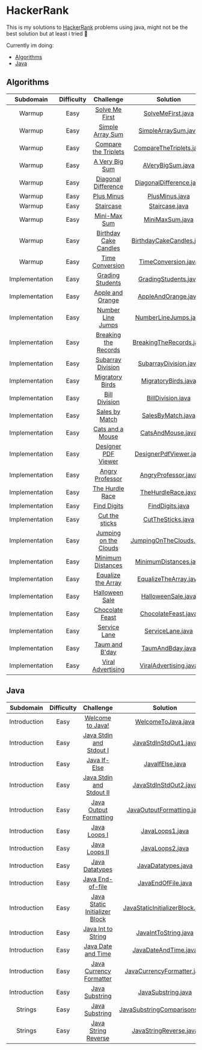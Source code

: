# HackerRank
This is my solutions to [HackerRank](https://www.hackerrank.com) problems using java, might not be the best solution but at least i tried :ghost:

Currently im doing:
* [Algorithms](#algorithms)
* [Java](#java)

## Algorithms
| Subdomain | Difficulty | Challenge | Solution |
|:---------:|:----------:|:---------:|:--------:|
|Warmup|Easy|[Solve Me First](https://www.hackerrank.com/challenges/solve-me-first/problem)|[SolveMeFirst.java](algorithms/SolveMeFirst.java)|
|Warmup|Easy|[Simple Array Sum](https://www.hackerrank.com/challenges/simple-array-sum/problem)|[SimpleArraySum.java](algorithms/SimpleArraySum.java)|
|Warmup|Easy|[Compare the Triplets](https://www.hackerrank.com/challenges/compare-the-triplets/problem)|[CompareTheTriplets.java](algorithms/CompareTheTriplets.java)|
|Warmup|Easy|[A Very Big Sum](https://www.hackerrank.com/challenges/a-very-big-sum/problem)|[AVeryBigSum.java](algorithms/AVeryBigSum.java)|
|Warmup|Easy|[Diagonal Difference](https://www.hackerrank.com/challenges/diagonal-difference/problem)|[DiagonalDifference.java](algorithms/DiagonalDifference.java)|
|Warmup|Easy|[Plus Minus](https://www.hackerrank.com/challenges/plus-minus/problem)|[PlusMinus.java](algorithms/PlusMinus.java)|
|Warmup|Easy|[Staircase](https://www.hackerrank.com/challenges/staircase/problem)|[Staircase.java](algorithms/Staircase.java)|
|Warmup|Easy|[Mini-Max Sum](https://www.hackerrank.com/challenges/mini-max-sum/problem)|[MiniMaxSum.java](algorithms/MiniMaxSum.java)|
|Warmup|Easy|[Birthday Cake Candles](https://www.hackerrank.com/challenges/birthday-cake-candles/problem)|[BirthdayCakeCandles.java](algorithms/BirthdayCakeCandles.java)|
|Warmup|Easy|[Time Conversion](https://www.hackerrank.com/challenges/time-conversion/problem)|[TimeConversion.java](algorithms/TimeConversion.java)|
|Implementation|Easy|[Grading Students](https://www.hackerrank.com/challenges/grading/problem)|[GradingStudents.java](algorithms/GradingStudents.java)|
|Implementation|Easy|[Apple and Orange](https://www.hackerrank.com/challenges/apple-and-orange/problem)|[AppleAndOrange.java](algorithms/AppleAndOrange.java)|
|Implementation|Easy|[Number Line Jumps](https://www.hackerrank.com/challenges/kangaroo/problem)|[NumberLineJumps.java](algorithms/NumberLineJumps.java)|
|Implementation|Easy|[Breaking the Records](https://www.hackerrank.com/challenges/breaking-best-and-worst-records/problem)|[BreakingTheRecords.java](algorithms/BreakingTheRecords.java)|
|Implementation|Easy|[Subarray Division](https://www.hackerrank.com/challenges/the-birthday-bar/problem)|[SubarrayDivision.java](algorithms/SubArrayDivision.java)|
|Implementation|Easy|[Migratory Birds](https://www.hackerrank.com/challenges/migratory-birds/problem)|[MigratoryBirds.java](algorithms/MigratoryBirds.java)|
|Implementation|Easy|[Bill Division](https://www.hackerrank.com/challenges/bon-appetit/problem)|[BillDivision.java](algorithms/BillDivision.java)|
|Implementation|Easy|[Sales by Match](https://www.hackerrank.com/challenges/sock-merchant/problem)|[SalesByMatch.java](algorithms/SalesByMatch.java)|
|Implementation|Easy|[Cats and a Mouse](https://www.hackerrank.com/challenges/cats-and-a-mouse/problem)|[CatsAndMouse.java](algorithms/CatsAndMouse.java)|
|Implementation|Easy|[Designer PDF Viewer](https://www.hackerrank.com/challenges/designer-pdf-viewer/problem)|[DesignerPdfViewer.java](algorithms/DesignerPdfViewer.java)|
|Implementation|Easy|[Angry Professor](https://www.hackerrank.com/challenges/angry-professor/problem)|[AngryProfessor.java](algorithms/AngryProfessor.java)|
|Implementation|Easy|[The Hurdle Race](https://www.hackerrank.com/challenges/the-hurdle-race/problem)|[TheHurdleRace.java](algorithms/TheHurdleRace.java)|
|Implementation|Easy|[Find Digits](https://www.hackerrank.com/challenges/find-digits/problem)|[FindDigits.java](algorithms/FindDigits.java)|
|Implementation|Easy|[Cut the sticks](https://www.hackerrank.com/challenges/cut-the-sticks/problem)|[CutTheSticks.java](algorithms/CutTheSticks.java)|
|Implementation|Easy|[Jumping on the Clouds](https://www.hackerrank.com/challenges/jumping-on-the-clouds/problem)|[JumpingOnTheClouds.java](algorithms/JumpingOnTheClouds.java)|
|Implementation|Easy|[Minimum Distances](https://www.hackerrank.com/challenges/minimum-distances/problem)|[MinimumDistances.java](algorithms/MinimumDistances.java)|
|Implementation|Easy|[Equalize the Array](https://www.hackerrank.com/challenges/equality-in-a-array/problem)|[EqualizeTheArray.java](algorithms/EqualizeTheArray.java)|
|Implementation|Easy|[Halloween Sale](https://www.hackerrank.com/challenges/halloween-sale/problem)|[HalloweenSale.java](algorithms/HallowenSale.java)|
|Implementation|Easy|[Chocolate Feast](https://www.hackerrank.com/challenges/chocolate-feast/problem)|[ChocolateFeast.java](algorithms/ChocolateFeast.java)|
|Implementation|Easy|[Service Lane](https://www.hackerrank.com/challenges/service-lane/problem)|[ServiceLane.java](algorithms/ServiceLane.java)|
|Implementation|Easy|[Taum and B'day](https://www.hackerrank.com/challenges/taum-and-bday/problem)|[TaumAndBday.java](algorithms/TaumAndBday.java)|
|Implementation|Easy|[Viral Advertising](https://www.hackerrank.com/challenges/strange-advertising/problem)|[ViralAdvertising.java](algorithms/ViralAdvertising.java)|



## Java
| Subdomain | Difficulty | Challenge | Solution |
|:---------:|:----------:|:---------:|:--------:|
|Introduction|Easy|[Welcome to Java!](https://www.hackerrank.com/challenges/welcome-to-java/problem)|[WelcomeToJava.java](java/WelcomeToJava.java)|
|Introduction|Easy|[Java Stdin and Stdout I](https://www.hackerrank.com/challenges/java-stdin-and-stdout-1/problem)|[JavaStdInStdOut1.java](java/JavaStdInStdOut1.java)|
|Introduction|Easy|[Java If-Else](https://www.hackerrank.com/challenges/java-if-else/problem)|[JavaIfElse.java](java/JavaIfElse.java)|
|Introduction|Easy|[Java Stdin and Stdout II](https://www.hackerrank.com/challenges/java-stdin-stdout)|[JavaStdInStdOut2.java](java/JavaStdInStdOut2.java)|
|Introduction|Easy|[Java Output Formatting](https://www.hackerrank.com/challenges/java-output-formatting/problem)|[JavaOutputFormatting.java](java/JavaOutputFormatting.java)|
|Introduction|Easy|[Java Loops I](https://www.hackerrank.com/challenges/java-loops-i/problem)|[JavaLoops1.java](java/JavaLoops1.java)|
|Introduction|Easy|[Java Loops II](https://www.hackerrank.com/challenges/java-loops/problem)|[JavaLoops2.java](java/JavaLoops2.java)|
|Introduction|Easy|[Java Datatypes](https://www.hackerrank.com/challenges/java-datatypes/problem)|[JavaDatatypes.java](java/JavaDatatypes.java)|
|Introduction|Easy|[Java End-of-file](https://www.hackerrank.com/challenges/java-end-of-file/problem)|[JavaEndOfFile.java](java/JavaEndOfFile.java)|
|Introduction|Easy|[Java Static Initializer Block](https://www.hackerrank.com/challenges/java-static-initializer-block/problem)|[JavaStaticInitializerBlock.java](java/JavaStaticInitializerBlock.java)|
|Introduction|Easy|[Java Int to String](https://www.hackerrank.com/challenges/java-int-to-string/problem)|[JavaIntToString.java](java/JavaIntToString.java)|
|Introduction|Easy|[Java Date and Time](https://www.hackerrank.com/challenges/java-date-and-time/problem)|[JavaDateAndTime.java](java/JavaDateAndTime.java)|
|Introduction|Easy|[Java Currency Formatter](https://www.hackerrank.com/challenges/java-currency-formatter/problem)|[JavaCurrencyFormatter.java](java/JavaCurrencyFormatter.java)|
|Introduction|Easy|[Java Substring](https://www.hackerrank.com/challenges/java-substring/problem)|[JavaSubstring.java](java/JavaSubstring.java)|
|Strings|Easy|[Java Substring](https://www.hackerrank.com/challenges/java-string-compare/problem)|[JavaSubstringComparisons.java](java/JavaSubstringComparisons.java)|
|Strings|Easy|[Java String Reverse](https://www.hackerrank.com/challenges/java-string-reverse/problem)|[JavaStringReverse.java](java/JavaStringReverse.java)|
